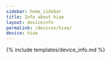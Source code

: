 ```yaml
---
sidebar: home_sidebar
title: Info about hiae
layout: deviceinfo
permalink: /devices/hiae/
device: hiae
---
```

{% include templates/device_info.md %}
